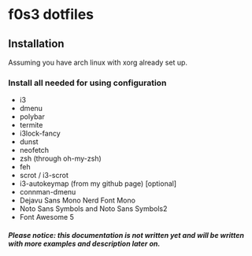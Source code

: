 # f0s3 dotfiles

## Installation

Assuming you have arch linux with xorg already set up.

### Install all needed for using configuration

 - i3
 - dmenu
 - polybar
 - termite
 - i3lock-fancy
 - dunst
 - neofetch
 - zsh (through oh-my-zsh)
 - feh
 - scrot / i3-scrot
 - i3-autokeymap (from my github page) [optional]
 - connman-dmenu
 - Dejavu Sans Mono Nerd Font Mono
 - Noto Sans Symbols and Noto Sans Symbols2
 - Font Awesome 5
 
 ##### Please notice: this documentation is not written yet and will be written with more examples and description later on. 
